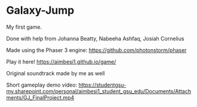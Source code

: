 # Galaxy-Jump

My first game.

Done with help from Johanna Beatty, Nabeeha Ashfaq, Josiah Cornelius

Made using the Phaser 3 engine: https://github.com/photonstorm/phaser

Play it here! https://aimbesi1.github.io/game/

Original soundtrack made by me as well

Short gameplay demo video: https://studentgsu-my.sharepoint.com/personal/aimbesi1_student_gsu_edu/Documents/Attachments/GJ_FinalProject.mp4
